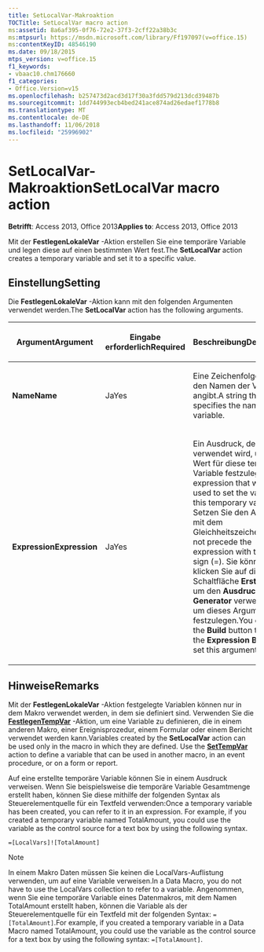 ```yaml
---
title: SetLocalVar-Makroaktion
TOCTitle: SetLocalVar macro action
ms:assetid: 8a6af395-0f76-72e2-37f3-2cff22a38b3c
ms:mtpsurl: https://msdn.microsoft.com/library/Ff197097(v=office.15)
ms:contentKeyID: 48546190
ms.date: 09/18/2015
mtps_version: v=office.15
f1_keywords:
- vbaac10.chm176660
f1_categories:
- Office.Version=v15
ms.openlocfilehash: b257473d2acd3d17f30a3fdd579d213dcd39487b
ms.sourcegitcommit: 1dd744993ecb4bed241ace874ad26edaef1778b8
ms.translationtype: MT
ms.contentlocale: de-DE
ms.lasthandoff: 11/06/2018
ms.locfileid: "25996902"
---
```

# <a name="setlocalvar-macro-action"></a><span data-ttu-id="05502-102">SetLocalVar-Makroaktion</span><span class="sxs-lookup"><span data-stu-id="05502-102">SetLocalVar macro action</span></span>

<span data-ttu-id="05502-103">**Betrifft**: Access 2013, Office 2013</span><span class="sxs-lookup"><span data-stu-id="05502-103">**Applies to**: Access 2013, Office 2013</span></span>

<span data-ttu-id="05502-104">Mit der **FestlegenLokaleVar** -Aktion erstellen Sie eine temporäre Variable und legen diese auf einen bestimmten Wert fest.</span><span class="sxs-lookup"><span data-stu-id="05502-104">The **SetLocalVar** action creates a temporary variable and set it to a specific value.</span></span>

## <a name="setting"></a><span data-ttu-id="05502-105">Einstellung</span><span class="sxs-lookup"><span data-stu-id="05502-105">Setting</span></span>

<span data-ttu-id="05502-106">Die **FestlegenLokaleVar** -Aktion kann mit den folgenden Argumenten verwendet werden.</span><span class="sxs-lookup"><span data-stu-id="05502-106">The **SetLocalVar** action has the following arguments.</span></span>

<table>
<colgroup>
<col style="width: 33%" />
<col style="width: 33%" />
<col style="width: 33%" />
</colgroup>
<thead>
<tr class="header">
<th><p><span data-ttu-id="05502-107">Argument</span><span class="sxs-lookup"><span data-stu-id="05502-107">Argument</span></span></p></th>
<th><p><span data-ttu-id="05502-108">Eingabe erforderlich</span><span class="sxs-lookup"><span data-stu-id="05502-108">Required</span></span></p></th>
<th><p><span data-ttu-id="05502-109">Beschreibung</span><span class="sxs-lookup"><span data-stu-id="05502-109">Description</span></span></p></th>
</tr>
</thead>
<tbody>
<tr class="odd">
<td><p><span data-ttu-id="05502-110"><strong>Name</strong></span><span class="sxs-lookup"><span data-stu-id="05502-110"><strong>Name</strong></span></span></p></td>
<td><p><span data-ttu-id="05502-111">Ja</span><span class="sxs-lookup"><span data-stu-id="05502-111">Yes</span></span></p></td>
<td><p><span data-ttu-id="05502-112">Eine Zeichenfolge, die den Namen der Variablen angibt.</span><span class="sxs-lookup"><span data-stu-id="05502-112">A string that specifies the name of the variable.</span></span></p></td>
</tr>
<tr class="even">
<td><p><span data-ttu-id="05502-113"><strong>Expression</strong></span><span class="sxs-lookup"><span data-stu-id="05502-113"><strong>Expression</strong></span></span></p></td>
<td><p><span data-ttu-id="05502-114">Ja</span><span class="sxs-lookup"><span data-stu-id="05502-114">Yes</span></span></p></td>
<td><p><span data-ttu-id="05502-115">Ein Ausdruck, der verwendet wird, um den Wert für diese temporäre Variable festzulegen.</span><span class="sxs-lookup"><span data-stu-id="05502-115">An expression that will be used to set the value for this temporary variable.</span></span> <span data-ttu-id="05502-116">Setzen Sie den Ausdruck mit dem Gleichheitszeichen (=).</span><span class="sxs-lookup"><span data-stu-id="05502-116">Do not precede the expression with the equal sign (=).</span></span> <span data-ttu-id="05502-117">Sie können klicken Sie auf die Schaltfläche <strong>Erstellen</strong> , um den <strong>Ausdrucks-Generator</strong> verwenden, um dieses Argument festzulegen.</span><span class="sxs-lookup"><span data-stu-id="05502-117">You can click the <strong>Build</strong> button to use the <strong>Expression Builder</strong> to set this argument.</span></span></p></td>
</tr>
</tbody>
</table>

## <a name="remarks"></a><span data-ttu-id="05502-118">Hinweise</span><span class="sxs-lookup"><span data-stu-id="05502-118">Remarks</span></span>

<span data-ttu-id="05502-p102">Mit der **FestlegenLokaleVar** -Aktion festgelegte Variablen können nur in dem Makro verwendet werden, in dem sie definiert sind. Verwenden Sie die **[FestlegenTempVar](settempvar-macro-action.md)** -Aktion, um eine Variable zu definieren, die in einem anderen Makro, einer Ereignisprozedur, einem Formular oder einem Bericht verwendet werden kann.</span><span class="sxs-lookup"><span data-stu-id="05502-p102">Variables created by the **SetLocalVar** action can be used only in the macro in which they are defined. Use the **[SetTempVar](settempvar-macro-action.md)** action to define a variable that can be used in another macro, in an event procedure, or on a form or report.</span></span>

<span data-ttu-id="05502-p103">Auf eine erstellte temporäre Variable können Sie in einem Ausdruck verweisen. Wenn Sie beispielsweise die temporäre Variable Gesamtmenge erstellt haben, können Sie diese mithilfe der folgenden Syntax als Steuerelementquelle für ein Textfeld verwenden:</span><span class="sxs-lookup"><span data-stu-id="05502-p103">Once a temporary variable has been created, you can refer to it in an expression. For example, if you created a temporary variable named TotalAmount, you could use the variable as the control source for a text box by using the following syntax.</span></span>

`=[LocalVars]![TotalAmount]`

> [!NOTE]
> <span data-ttu-id="05502-123">In einem Makro Daten müssen Sie keinen die LocalVars-Auflistung verwenden, um auf eine Variable verweisen.</span><span class="sxs-lookup"><span data-stu-id="05502-123">In a Data Macro, you do not have to use the LocalVars collection to refer to a variable.</span></span> <span data-ttu-id="05502-124">Angenommen, wenn Sie eine temporäre Variable eines Datenmakros, mit dem Namen TotalAmount erstellt haben, können die Variable als der Steuerelementquelle für ein Textfeld mit der folgenden Syntax: `=[TotalAmount]`.</span><span class="sxs-lookup"><span data-stu-id="05502-124">For example, if you created a temporary variable in a Data Macro named TotalAmount, you could use the variable as the control source for a text box by using the following syntax: `=[TotalAmount]`.</span></span>

